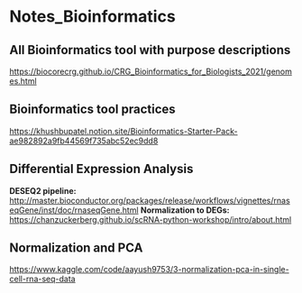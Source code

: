 # Notes_Bioinformatics
## All Bioinformatics tool with purpose descriptions
https://biocorecrg.github.io/CRG_Bioinformatics_for_Biologists_2021/genomes.html
## Bioinformatics tool practices
https://khushbupatel.notion.site/Bioinformatics-Starter-Pack-ae982892a9fb44569f735abc52ec9dd8
## Differential Expression Analysis
<b>DESEQ2 pipeline:</b> http://master.bioconductor.org/packages/release/workflows/vignettes/rnaseqGene/inst/doc/rnaseqGene.html
<b>Normalization to DEGs:</b> https://chanzuckerberg.github.io/scRNA-python-workshop/intro/about.html

## Normalization and PCA
 https://www.kaggle.com/code/aayush9753/3-normalization-pca-in-single-cell-rna-seq-data
